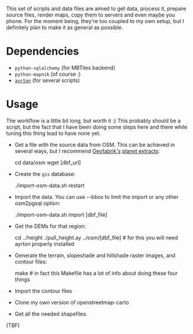 This set of scripts and data files are aimed to get data, process it, prepare
source files, render maps, copy them to servers and even maybe you phone. For
the moment being, they're too coupled to my own setup, but I definitely plan to
make it as general as possible.

# Dependencies

* `python-sqlalchemy` (for MBTiles backend)
* `python-mapnik` (of course :)
* [`ayrton`](https://github.com/StyXman/ayrton) (for several scripts)

# Usage

The workflow is a little bit long, but worth it :) This probably should be a
script, but the fact that I have been doing some steps here and there while
tuning this thing lead to have none yet.

* Get a file with the source data from OSM. This can be achieved in several ways,
  but I recommend [Geofabrik's](http://geofabrik.de/) [planet extracts](http://download.geofabrik.de/):

    cd data/osm
    wget [dbf_url]

* Create the `gis` database:

    ./import-osm-data.sh restart

* Import the data. You can use --bbox to limit the import or any other osm2pgsql
  option:

    ./import-osm-data.sh import [dbf_file]

* Get the DEMs for that region:

    cd ../height
    ./pull_height.ay ../osm/[dbf_file] # for this you will need ayrton properly installed

* Generate the terrain, slopeshade and hillshade raster images, and contour files:

    make # in fact this Makefile has a lot of info about doing these four things

* Import the contour files

* Clone my own version of openstreetmap-carto

* Get all the needed shapefiles.

(TBF)
